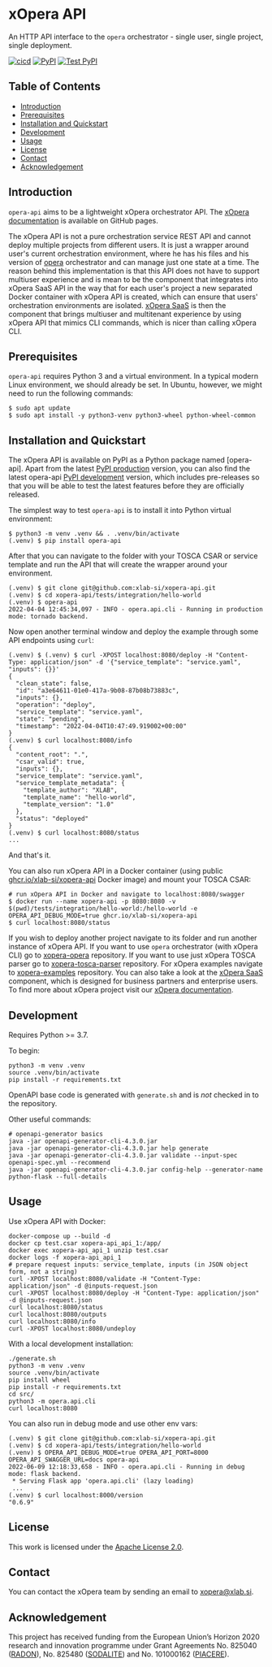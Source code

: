 # xOpera API
An HTTP API interface to the `opera` orchestrator - single user, single project, single deployment.

[![cicd](https://github.com/xlab-si/xopera-api/actions/workflows/ci_cd.yaml/badge.svg)](https://github.com/xlab-si/xopera-api/actions/workflows/ci_cd.yaml)
[![PyPI](https://img.shields.io/pypi/v/opera-api)](https://pypi.org/project/opera-api/)
[![Test PyPI](https://img.shields.io/badge/test%20pypi-dev%20version-blueviolet)](https://test.pypi.org/project/opera-api/)

## Table of Contents
  - [Introduction](#introduction)
  - [Prerequisites](#prerequisites)
  - [Installation and Quickstart](#installation-and-quickstart)
  - [Development](#development)
  - [Usage](#usage)
  - [License](#license)
  - [Contact](#contact)
  - [Acknowledgement](#acknowledgement)

## Introduction
`opera-api` aims to be a lightweight xOpera orchestrator API. 
The [xOpera documentation] is available on GitHub pages. 

The xOpera API is not a pure orchestration service REST API and cannot deploy multiple projects from different
users. 
It is just a wrapper around user's current orchestration environment, where he has his files and his version 
of [opera] orchestrator and can manage just one state at a time. 
The reason behind this implementation is that this API does not have to support multiuser experience and is mean to be 
the component that integrates into xOpera SaaS API in the way that for each user's project a new separated Docker 
container with xOpera API is created, which can ensure that users' orchestration environments are isolated. 
[xOpera SaaS] is then the component that brings multiuser and multitenant experience by using xOpera API that mimics 
CLI commands, which is nicer than calling xOpera CLI.

## Prerequisites
`opera-api` requires Python 3 and a virtual environment. 
In a typical modern Linux environment, we should already be set. 
In Ubuntu, however, we might need to run the following commands:

```console
$ sudo apt update
$ sudo apt install -y python3-venv python3-wheel python-wheel-common
```

## Installation and Quickstart
The xOpera API is available on PyPI as a Python package named [opera-api]. 
Apart from the latest [PyPI production] version, you can also find the latest opera-api [PyPI development] version, 
which includes pre-releases so that you will be able to test the latest features before they are officially released.

The simplest way to test `opera-api` is to install it into Python virtual environment:

```console
$ python3 -m venv .venv && . .venv/bin/activate
(.venv) $ pip install opera-api
```

After that you can navigate to the folder with your TOSCA CSAR or service template and run the API that will create the
wrapper around your environment.

```console
(.venv) $ git clone git@github.com:xlab-si/xopera-api.git
(.venv) $ cd xopera-api/tests/integration/hello-world
(.venv) $ opera-api
2022-04-04 12:45:34,097 - INFO - opera.api.cli - Running in production mode: tornado backend.
```

Now open another terminal window and deploy the example through some API endpoints using `curl`:

```console
(.venv) $ (.venv) $ curl -XPOST localhost:8080/deploy -H "Content-Type: application/json" -d '{"service_template": "service.yaml", "inputs": {}}'
{
  "clean_state": false,
  "id": "a3e64611-01e0-417a-9b08-87b08b73883c",
  "inputs": {},
  "operation": "deploy",
  "service_template": "service.yaml",
  "state": "pending",
  "timestamp": "2022-04-04T10:47:49.919002+00:00"
}
(.venv) $ curl localhost:8080/info
{
  "content_root": ".",
  "csar_valid": true,
  "inputs": {},
  "service_template": "service.yaml",
  "service_template_metadata": {
    "template_author": "XLAB",
    "template_name": "hello-world",
    "template_version": "1.0"
  },
  "status": "deployed"
}
(.venv) $ curl localhost:8080/status
...
```

And that's it. 

You can also run xOpera API in a Docker container (using public [ghcr.io/xlab-si/xopera-api] Docker image) and mount 
your TOSCA CSAR:

```console
# run xOpera API in Docker and navigate to localhost:8080/swagger
$ docker run --name xopera-api -p 8080:8080 -v $(pwd)/tests/integration/hello-world:/hello-world -e OPERA_API_DEBUG_MODE=true ghcr.io/xlab-si/xopera-api
$ curl localhost:8080/status
```

If you wish to deploy another project navigate to its folder and run another instance of xOpera API. 
If you want to use `opera` orchestrator (with xOpera CLI) go to [xopera-opera] repository. 
If you want to use just xOpera TOSCA parser go to [xopera-tosca-parser] repository. 
For xOpera examples navigate to [xopera-examples] repository. 
You can also take a look at the [xOpera SaaS] component, which is designed for business partners and enterprise users. 
To find more about xOpera project visit our [xOpera documentation].

## Development
Requires Python >= 3.7.

To begin:

```console
python3 -m venv .venv
source .venv/bin/activate
pip install -r requirements.txt
```

OpenAPI base code is generated with `generate.sh` and is _not_ checked in to the repository.

Other useful commands:

```console
# openapi-generator basics
java -jar openapi-generator-cli-4.3.0.jar
java -jar openapi-generator-cli-4.3.0.jar help generate
java -jar openapi-generator-cli-4.3.0.jar validate --input-spec openapi-spec.yml --recommend
java -jar openapi-generator-cli-4.3.0.jar config-help --generator-name python-flask --full-details
```

## Usage
Use xOpera API with Docker:

```console
docker-compose up --build -d
docker cp test.csar xopera-api_api_1:/app/
docker exec xopera-api_api_1 unzip test.csar
docker logs -f xopera-api_api_1
# prepare request inputs: service_template, inputs (in JSON object form, not a string)
curl -XPOST localhost:8080/validate -H "Content-Type: application/json" -d @inputs-request.json
curl -XPOST localhost:8080/deploy -H "Content-Type: application/json" -d @inputs-request.json
curl localhost:8080/status
curl localhost:8080/outputs
curl localhost:8080/info
curl -XPOST localhost:8080/undeploy
```

With a local development installation:

```console
./generate.sh
python3 -m venv .venv
source .venv/bin/activate
pip install wheel
pip install -r requirements.txt
cd src/
python3 -m opera.api.cli
curl localhost:8080
```

You can also run in debug mode and use other env vars:

```console
(.venv) $ git clone git@github.com:xlab-si/xopera-api.git
(.venv) $ cd xopera-api/tests/integration/hello-world
(.venv) $ OPERA_API_DEBUG_MODE=true OPERA_API_PORT=8000 OPERA_API_SWAGGER_URL=docs opera-api
2022-06-09 12:18:33,658 - INFO - opera.api.cli - Running in debug mode: flask backend.
 * Serving Flask app 'opera.api.cli' (lazy loading)
 ...
(.venv) $ curl localhost:8000/version
"0.6.9"
```

## License
This work is licensed under the [Apache License 2.0].

## Contact
You can contact the xOpera team by sending an email to [xopera@xlab.si].

## Acknowledgement
This project has received funding from the European Union’s Horizon 2020 research and innovation programme under Grant 
Agreements No. 825040 ([RADON]), No. 825480 ([SODALITE]) and No. 101000162 ([PIACERE]).

[xOpera documentation]: https://xlab-si.github.io/xopera-docs/
[opera]: https://pypi.org/project/opera/
[PyPI production]: https://pypi.org/project/opera-api/#history
[PyPI development]: https://test.pypi.org/project/opera-api/#history
[xopera-api]: https://github.com/xlab-si/xopera-api
[ghcr.io/xlab-si/xopera-api]: https://github.com/xlab-si/xopera-api/pkgs/container/xopera-api
[xopera-opera]: https://github.com/xlab-si/xopera-opera
[xopera-tosca-parser]: https://github.com/xlab-si/xopera-tosca-parser
[xopera-examples]: https://github.com/xlab-si/xopera-examples
[xOpera SaaS]: https://xlab-si.github.io/xopera-docs/04-saas.html
[Apache License 2.0]: https://www.apache.org/licenses/LICENSE-2.0
[xopera@xlab.si]: mailto:xopera@xlab.si
[RADON]: http://radon-h2020.eu
[SODALITE]: http://www.sodalite.eu/
[PIACERE]: https://www.piacere-project.eu/
